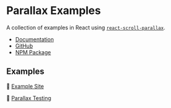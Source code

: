 # Parallax Examples

A collection of examples in React using [`react-scroll-parallax`](https://github.com/jscottsmith/react-scroll-parallax).

- [Documentation](https://react-scroll-parallax.damnthat.tv)
- [GitHub](https://github.com/jscottsmith/react-scroll-parallax)
- [NPM Package](https://www.npmjs.com/package/react-scroll-parallax)

## Examples

🔗 [Example Site](https://react-scroll-parallax-examples.vercel.app/)

🔗 [Parallax Testing](https://jscottsmith.github.io/react-scroll-parallax-examples/examples/parallax-test/)

